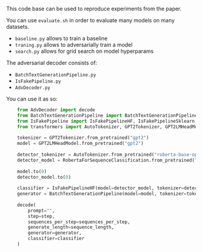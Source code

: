 This code base can be used to reproduce experiments from the paper.

You can use `evaluate.sh` in order to evaluate many models on many datasets.

- `baseline.py` allows to train a baseline
- `traning.py` allows to adversarially train a model
- `search.py` allows for grid search on model hyperparams

The adversarial decoder consists of:

- `BatchTextGenerationPipeline.py`
- `IsFakePipeline.py`
- `AdvDecoder.py`

You can use it as so:

```python
    from AdvDecoder import decode
    from BatchTextGenerationPipeline import BatchTextGenerationPipeline
    from IsFakePipeline import IsFakePipelineHF, IsFakePipelineSklearn
    from transformers import AutoTokenizer, GPT2Tokenizer, GPT2LMHeadModel, RobertaForSequenceClassification
    
    tokenizer = GPT2Tokenizer.from_pretrained("gpt2")
    model = GPT2LMHeadModel.from_pretrained("gpt2")
    
    detector_tokenizer = AutoTokenizer.from_pretrained("roberta-base-openai-detector")
    detector_model = RobertaForSequenceClassification.from_pretrained("roberta-base-openai-detector")
    
    model.to(0)
    detector_model.to(0)
    
    classifier = IsFakePipelineHF(model=detector_model, tokenizer=detector_tokenizer, device=0)
    generator = BatchTextGenerationPipeline(model=model, tokenizer=tokenizer, device=0)
    
    decode(
        prompt="",
        step=step,
        sequences_per_step=sequences_per_step,
        generate_length=sequence_length,
        generator=generator,
        classifier=classifier
    )
```